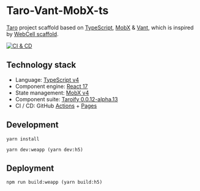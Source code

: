 # Taro-Vant-MobX-ts

[Taro][1] project scaffold based on [TypeScript][2], [MobX][3] & [Vant][4],
which is inspired by [WebCell scaffold][5].

[![CI & CD](https://github.com/idea2app/Taro-Vant-MobX-ts/workflows/CI%20&%20CD/badge.svg)][7]

## Technology stack

-   Language: [TypeScript v4][2]
-   Component engine: [React 17][1]
-   State management: [MobX v4][3]
-   Component suite: [Taroify 0.0.12-alpha.13][4]
-   CI / CD: GitHub [Actions][8] + [Pages][9]


## Development

```shell
yarn install

yarn dev:weapp (yarn dev:h5)
```

## Deployment

```shell
npm run build:weapp (yarn build:h5)
```

[1]: https://taro-docs.jd.com/
[2]: https://www.typescriptlang.org/
[3]: https://mobx.js.org/
[4]: https://taroify.gitee.io/taroify.com/introduce/
[5]: https://github.com/EasyWebApp/scaffold
[6]: https://david-dm.org/idea2app/React-MobX-Bootstrap-ts
[7]: https://github.com/idea2app/Taro-Vant-MobX-ts/actions
[8]: https://github.com/features/actions
[9]: https://pages.github.com/
